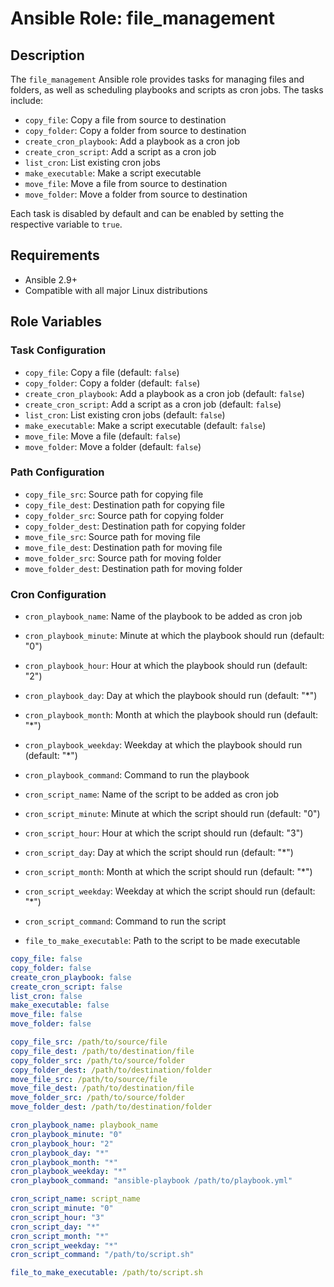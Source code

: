# Ansible Role: file_management

## Description
The `file_management` Ansible role provides tasks for managing files and folders, as well as scheduling playbooks and scripts as cron jobs. The tasks include:

- `copy_file`: Copy a file from source to destination
- `copy_folder`: Copy a folder from source to destination
- `create_cron_playbook`: Add a playbook as a cron job
- `create_cron_script`: Add a script as a cron job
- `list_cron`: List existing cron jobs
- `make_executable`: Make a script executable
- `move_file`: Move a file from source to destination
- `move_folder`: Move a folder from source to destination

Each task is disabled by default and can be enabled by setting the respective variable to `true`.

## Requirements
- Ansible 2.9+ 
- Compatible with all major Linux distributions

## Role Variables

### Task Configuration
- `copy_file`: Copy a file (default: `false`)
- `copy_folder`: Copy a folder (default: `false`)
- `create_cron_playbook`: Add a playbook as a cron job (default: `false`)
- `create_cron_script`: Add a script as a cron job (default: `false`)
- `list_cron`: List existing cron jobs (default: `false`)
- `make_executable`: Make a script executable (default: `false`)
- `move_file`: Move a file (default: `false`)
- `move_folder`: Move a folder (default: `false`)

### Path Configuration
- `copy_file_src`: Source path for copying file
- `copy_file_dest`: Destination path for copying file
- `copy_folder_src`: Source path for copying folder
- `copy_folder_dest`: Destination path for copying folder
- `move_file_src`: Source path for moving file
- `move_file_dest`: Destination path for moving file
- `move_folder_src`: Source path for moving folder
- `move_folder_dest`: Destination path for moving folder

### Cron Configuration
- `cron_playbook_name`: Name of the playbook to be added as cron job
- `cron_playbook_minute`: Minute at which the playbook should run (default: "0")
- `cron_playbook_hour`: Hour at which the playbook should run (default: "2")
- `cron_playbook_day`: Day at which the playbook should run (default: "*")
- `cron_playbook_month`: Month at which the playbook should run (default: "*")
- `cron_playbook_weekday`: Weekday at which the playbook should run (default: "*")
- `cron_playbook_command`: Command to run the playbook

- `cron_script_name`: Name of the script to be added as cron job
- `cron_script_minute`: Minute at which the script should run (default: "0")
- `cron_script_hour`: Hour at which the script should run (default: "3")
- `cron_script_day`: Day at which the script should run (default: "*")
- `cron_script_month`: Month at which the script should run (default: "*")
- `cron_script_weekday`: Weekday at which the script should run (default: "*")
- `cron_script_command`: Command to run the script

- `file_to_make_executable`: Path to the script to be made executable

```yaml
copy_file: false
copy_folder: false
create_cron_playbook: false
create_cron_script: false
list_cron: false
make_executable: false
move_file: false
move_folder: false

copy_file_src: /path/to/source/file
copy_file_dest: /path/to/destination/file
copy_folder_src: /path/to/source/folder
copy_folder_dest: /path/to/destination/folder
move_file_src: /path/to/source/file
move_file_dest: /path/to/destination/file
move_folder_src: /path/to/source/folder
move_folder_dest: /path/to/destination/folder

cron_playbook_name: playbook_name
cron_playbook_minute: "0"
cron_playbook_hour: "2"
cron_playbook_day: "*"
cron_playbook_month: "*"
cron_playbook_weekday: "*"
cron_playbook_command: "ansible-playbook /path/to/playbook.yml"

cron_script_name: script_name
cron_script_minute: "0"
cron_script_hour: "3"
cron_script_day: "*"
cron_script_month: "*"
cron_script_weekday: "*"
cron_script_command: "/path/to/script.sh"

file_to_make_executable: /path/to/script.sh
